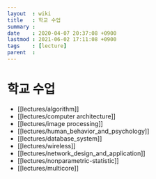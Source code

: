 ```yaml
---
layout  : wiki
title   : 학교 수업
summary :
date    : 2020-04-07 20:37:08 +0900
lastmod : 2021-06-02 17:11:08 +0900
tags    : [lecture]
parent  :
---
```


# 학교 수업
* [[lectures/algorithm]]
* [[lectures/computer architecture]]
* [[lectures/image processing]]
* [[lectures/human_behavior_and_psychology]]
* [[lectures/database_system]]
* [[lectures/wireless]]
* [[lectures/network_design_and_application]]
* [[lectures/nonparametric-statistic]]
* [[lectures/multicore]]
